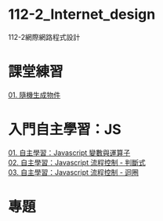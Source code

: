 # 112-2_Internet_design
112-2網際網路程式設計

# 課堂練習
[ 01. 隨機生成物件]()
# 入門自主學習：JS
[ 01. 自主學習：Javascript 變數與運算子](https://github.com/PeiHsiuLu/112-2_Internet_design/blob/main/Practice/float_math.html)  
[ 02. 自主學習：Javascript 流程控制 - 判斷式](https://github.com/PeiHsiuLu/112-2_Internet_design/blob/main/Practice/if.html)  
[ 03. 自主學習：Javascript 流程控制 - 迴圈](https://github.com/PeiHsiuLu/112-2_Internet_design/blob/main/Practice/loop.html)
# 專題
